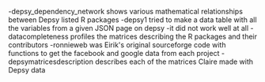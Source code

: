 -depsy_dependency_network shows various mathematical relationships between Depsy listed R packages
-depsy1 tried to make a data table with all the variables from a given JSON page on depsy
  -it did not work well at all
-datacompleteness profiles the matrices describing the R packages and their contributors
-ronnieweb was Eirik's original sourceforge code with functions to get the facebook and google data from each project
-depsymatricesdescription describes each of the matrices Claire made with Depsy data
